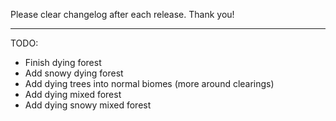 Please clear changelog after each release.
Thank you!

-----------------
TODO:
- Finish dying forest
- Add snowy dying forest
- Add dying trees into normal biomes (more around clearings)
- Add dying mixed forest
- Add dying snowy mixed forest
